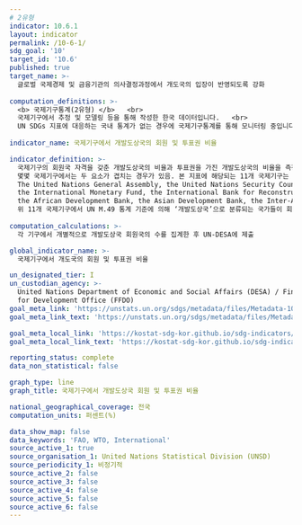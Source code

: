 ```yaml
---
# 2유형 
indicator: 10.6.1
layout: indicator
permalink: /10-6-1/
sdg_goal: '10'
target_id: '10.6'
published: true
target_name: >-
  글로벌 국제경제 및 금융기관의 의사결정과정에서 개도국의 입장이 반영되도록 강화
  
computation_definitions: >-
  <b> 국제기구통계(2유형) </b>   <br>
  국제기구에서 추정 및 모델링 등을 통해 작성한 한국 데이터입니다.   <br>
  UN SDGs 지표에 대응하는 국내 통계가 없는 경우에 국제기구통계를 통해 모니터링 중입니다. 
  
indicator_name: 국제기구에서 개발도상국의 회원 및 투표권 비율

indicator_definition: >-
  국제기구의 회원국 자격을 갖춘 개발도상국의 비율과 투표권을 가진 개발도상국의 비율을 측정함    <br>
  몇몇 국제기구에서는 두 요소가 겹치는 경우가 있음. 본 지표에 해당되는 11개 국제기구는 다음과 같음:  <br>
  The United Nations General Assembly, the United Nations Security Council, the United Nations Economic and Social Council, 
  the International Monetary Fund, the International Bank for Reconstruction and Development, the International Finance Corporation, 
  the African Development Bank, the Asian Development Bank, the Inter-American Development Bank, the World Trade Organisation, and the Financial Stability Board  <br>
  위 11개 국제기구에서 UN M.49 통계 기준에 의해 ‘개발도상국’으로 분류되는 국가들이 회원권이나 투표권을 가지고 있는지 여부를 확인 가능함
  
computation_calculations: >-
  각 기구에서 개별적으로 개발도상국 회원국의 수를 집계한 후 UN-DESA에 제출 

global_indicator_name: >-
  국제기구에서 개도국의 회원 및 투표권 비율

un_designated_tier: I
un_custodian_agency: >-
  United Nations Department of Economic and Social Affairs (DESA) / Financing
  for Development Office (FFDO)
goal_meta_link: 'https://unstats.un.org/sdgs/metadata/files/Metadata-10-06-01.pdf'
goal_meta_link_text: 'https://unstats.un.org/sdgs/metadata/files/Metadata-10-06-01.pdf'

goal_meta_local_link: 'https://kostat-sdg-kor.github.io/sdg-indicators/public/data/Metadata-10-06-01_KOR.pdf'
goal_meta_local_link_text: 'https://kostat-sdg-kor.github.io/sdg-indicators/public/data/Metadata-10-06-01_KOR.pdf'

reporting_status: complete
data_non_statistical: false

graph_type: line
graph_title: 국제기구에서 개발도상국 회원 및 투표권 비율

national_geographical_coverage: 전국
computation_units: 퍼센트(%)

data_show_map: false
data_keywords: 'FAO, WTO, International'
source_active_1: true
source_organisation_1: United Nations Statistical Division (UNSD)
source_periodicity_1: 비정기적
source_active_2: false
source_active_3: false
source_active_4: false
source_active_5: false
source_active_6: false
---
```

